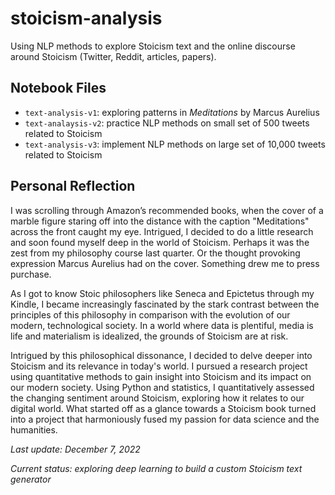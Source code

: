 # stoicism-analysis

Using NLP methods to explore Stoicism text and the online discourse around Stoicism (Twitter, Reddit, articles, papers). 

## Notebook Files
- `text-analysis-v1`: exploring patterns in *Meditations* by Marcus Aurelius 
- `text-analaysis-v2`: practice NLP methods on small set of 500 tweets related to Stoicism
- `text-analysis-v3`: implement NLP methods on large set of 10,000 tweets related to Stoicism

## Personal Reflection

I was scrolling through Amazon’s recommended books, when the cover of a marble figure staring off into the distance with the caption "Meditations" across the front caught my eye. Intrigued, I decided to do a little research and soon found myself deep in the world of Stoicism. Perhaps it was the zest from my philosophy course last quarter. Or the thought provoking expression Marcus Aurelius had on the cover. Something drew me to press purchase.

As I got to know Stoic philosophers like Seneca and Epictetus through my Kindle, I became increasingly fascinated by the stark contrast between the principles of this philosophy in comparison with the evolution of our modern, technological society. In a world where data is plentiful, media is life and materialism is idealized, the grounds of Stoicism are at risk. 

Intrigued by this philosophical dissonance, I decided to delve deeper into Stoicism and its relevance in today's world. I pursued a research project using quantitative methods to gain insight into Stoicism and its impact on our modern society. Using Python and statistics, I quantitatively assessed the changing sentiment around Stoicism, exploring how it relates to our digital world. What started off as a glance towards a Stoicism book turned into a project that harmoniously fused my passion for data science and the humanities.


*Last update: December 7, 2022*

*Current status: exploring deep learning to build a custom Stoicism text generator*
